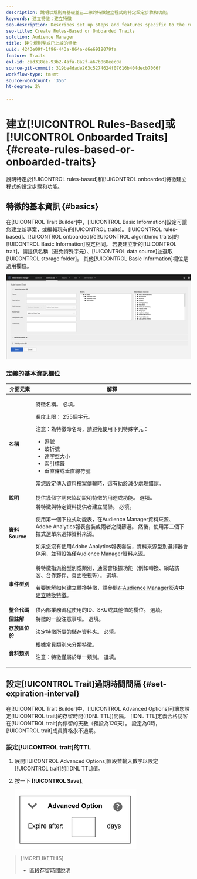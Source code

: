 ```yaml
---
description: 說明以規則為基礎並已上線的特徵建立程式的特定設定步驟和功能。
keywords: 建立特徵；建立特徵
seo-description: Describes set up steps and features specific to the rules-based and onboarded trait creation process.
seo-title: Create Rules-Based or Onboarded Traits
solution: Audience Manager
title: 建立規則型或已上線的特徵
uuid: 4243e09f-1f96-443a-864a-d6e6918079fa
feature: Traits
exl-id: cad318ee-93b2-4afa-8a2f-a67b068eec0a
source-git-commit: 319be4dade263c5274624f07616b404decb7066f
workflow-type: tm+mt
source-wordcount: '356'
ht-degree: 2%

---
```


# 建立[!UICONTROL Rules-Based]或[!UICONTROL Onboarded Traits] {#create-rules-based-or-onboarded-traits}

說明特定於[!UICONTROL rules-based]和[!UICONTROL onboarded]特徵建立程式的設定步驟和功能。

<!-- c_tb_rules_traits.xml -->

## 特徵的基本資訊 {#basics}

在[!UICONTROL Trait Builder]中，[!UICONTROL Basic Information]設定可讓您建立新專案，或編輯現有的[!UICONTROL traits]。 [!UICONTROL rules-based]、[!UICONTROL onboarded]和[!UICONTROL algorithmic traits]的[!UICONTROL Basic Information]設定相同。 若要建立新的[!UICONTROL trait]，請提供名稱（避免特殊字元）、[!UICONTROL data source]並選取[!UICONTROL storage folder]。 其他[!UICONTROL Basic Information]欄位是選用欄位。

<!-- c_tb_basics.xml -->

![建立特徵](assets/create-trait.png)

### 定義的基本資訊欄位

<table id="table_42AEC7A5B22346C5BB996D2D36C56229"> 
 <thead> 
  <tr> 
   <th colname="col1" class="entry"> 介面元素 </th> 
   <th colname="col2" class="entry"> 解釋 </th> 
  </tr> 
 </thead>
 <tbody> 
  <tr> 
   <td colname="col1"> <b><span class="uicontrol">名稱</span></b> </td> 
   <td colname="col2"> <p>特徵名稱。 必填。 </p> <p>長度上限： 255個字元。 </p> <p> <p>注意：為特徵命名時，請避免使用下列特殊字元： 
      <ul id="ul_AB38A333F21A4AA9B5656CBA69BA65E3"> 
       <li id="li_0E5033B540BC41E799075845388E85A7">逗號 </li> 
       <li id="li_B1A6C3E3FB98473A91E4675EE09460F0">破折號 </li> 
       <li id="li_579302FE34B64FE0AE3C751012839229">連字型大小 </li> 
       <li id="li_44890F738CC64E449CC2545D701ECBC7">索引標籤 </li> 
       <li id="li_C203837501A94342923C99A7DAD1ED61">垂直條或垂直線符號 </li> 
      </ul> </p> </p> <p>當您設定<a href="../../integration/sending-audience-data/batch-data-transfer-explained/inbound-file-contents.md">傳入資料檔案傳輸</a>時，這有助於減少處理錯誤。 </p> </td> 
  </tr> 
  <tr> 
   <td colname="col1"> <b><span class="uicontrol"> 說明</span></b> </td> 
   <td colname="col2"> 提供幾個字詞來協助說明特徵的用途或功能。 選填。 </td> 
  </tr> 
  <tr> 
   <td colname="col1"> <b><span class="uicontrol">資料Source</span></b> </td> 
   <td colname="col2"> 將特徵與特定資料提供者建立關聯。 必填。 <p>使用第一個下拉式功能表，在Audience Manager資料來源、Adobe Analytics報表套裝或兩者之間篩選。 然後，使用第二個下拉式選單來選擇資料來源。</p><p> 如果您沒有使用Adobe Analytics報表套裝，資料來源型別選擇器會停用，並預設為僅Audience Manager資料來源。</p>  </td> 
  </tr>
   <tr> 
   <td colname="col1"> <b><span class="uicontrol">事件型別</span></b> </td> 
   <td colname="col2"> 將特徵指派給型別或類別，通常會根據功能（例如轉換、網站訪客、合作夥伴、頁面檢視等）。 選填。 <p> 若要瞭解如何建立轉換特徵，請參閱<a href="https://experienceleague.adobe.com/docs/audience-manager-learn/tutorials/build-and-manage-audiences/traits-and-segments/creating-conversion-traits.html">在Audience Manager影片中建立轉換特徵</a>。 </p></td> 
  </tr> 
  <tr> 
   <td colname="col1"> <b><span class="uicontrol">整合代碼</span></b> </td> 
   <td colname="col2"> 供內部業務流程使用的ID、SKU或其他值的欄位。 選填。 </td> 
  </tr> 
  <tr> 
   <td colname="col1"> <b><span class="uicontrol">個註解</span></b> </td> 
   <td colname="col2"> 特徵的一般注意事項。 選填。 </td> 
  </tr> 
  <tr> 
   <td colname="col1"> <b><span class="uicontrol">存放區位於</span></b> </td> 
   <td colname="col2"> 決定特徵所屬的儲存資料夾。 必填。 </td> 
  </tr> 
  <tr> 
   <td colname="col1"> <b><span class="uicontrol">資料類別</span></b> </td> 
   <td colname="col2"> 根據常見類別來分類特徵。 <p>注意：特徵僅屬於單一類別。 選填。 </p> </td> 
  </tr> 
 </tbody> 
</table>

## 設定[!UICONTROL Trait]過期時間間隔 {#set-expiration-interval}

在[!UICONTROL Trait Builder]中，[!UICONTROL Advanced Options]可讓您設定[!UICONTROL trait]的存留時間([!DNL TTL])間隔。 [!DNL TTL]定義合格訪客在[!UICONTROL trait]內停留的天數（預設為120天）。 設定為0時，[!UICONTROL trait]成員資格永不過期。

<!-- t_tb_ttl.xml -->

### 設定[!UICONTROL trait]的TTL

1. 展開[!UICONTROL Advanced Options]區段並輸入數字以設定[!UICONTROL trait]的[!DNL TTL]值。
1. 按一下 **[!UICONTROL Save]**。

   ![](assets/TTL.png)

>[!MORELIKETHIS]
>
>* [區段存留時間說明](../../features/traits/segment-ttl-explained.md)
